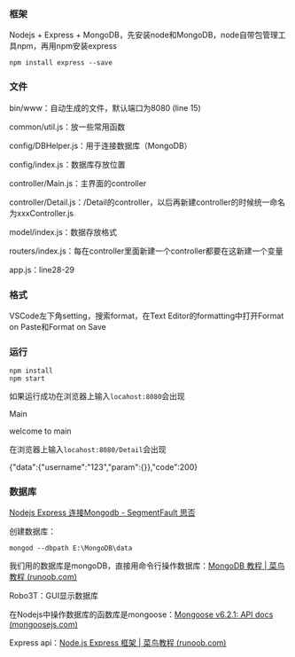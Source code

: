 ### 框架

Nodejs + Express + MongoDB，先安装node和MongoDB，node自带包管理工具npm，再用npm安装express

```shell
npm install express --save
```

### 文件

bin/www：自动生成的文件，默认端口为8080 (line 15)

common/util.js：放一些常用函数

config/DBHelper.js：用于连接数据库（MongoDB）

config/index.js：数据库存放位置

controller/Main.js：主界面的controller

controller/Detail.js：/Detail的controller，以后再新建controller的时候统一命名为xxxController.js

model/index.js：数据存放格式

routers/index.js：每在controller里面新建一个controller都要在这新建一个变量

app.js：line28-29

### 格式

VSCode左下角setting，搜索format，在Text Editor的formatting中打开Format on Paste和Format on Save

### 运行

```shell
npm install
npm start
```

如果运行成功在浏览器上输入`locahost:8080`会出现

Main

welcome to main

在浏览器上输入`locahost:8080/Detail`会出现

{"data":{"username":"123","param":{}},"code":200}

### 数据库

[Nodejs Express 连接Mongodb - SegmentFault 思否](https://segmentfault.com/a/1190000008387379)

创建数据库：

```shell
mongod --dbpath E:\MongoDB\data  
```

我们用的数据库是mongoDB，直接用命令行操作数据库：[MongoDB 教程 | 菜鸟教程 (runoob.com)](https://www.runoob.com/mongodb/mongodb-tutorial.html)

Robo3T：GUI显示数据库

在Nodejs中操作数据库的函数库是mongoose：[Mongoose v6.2.1: API docs (mongoosejs.com)](https://mongoosejs.com/docs/api.html)

Express api：[Node.js Express 框架 | 菜鸟教程 (runoob.com)](https://www.runoob.com/nodejs/nodejs-express-framework.html)
